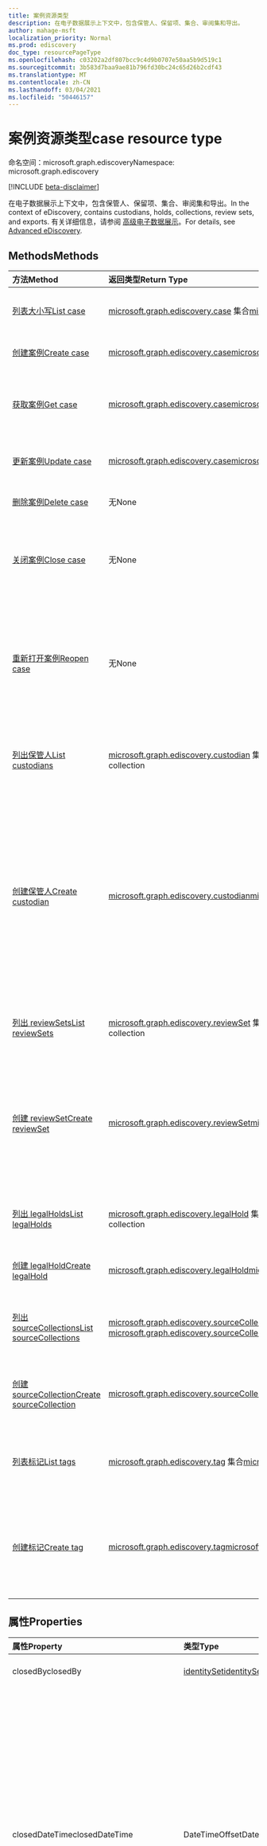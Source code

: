 ```yaml
---
title: 案例资源类型
description: 在电子数据展示上下文中，包含保管人、保留项、集合、审阅集和导出。
author: mahage-msft
localization_priority: Normal
ms.prod: ediscovery
doc_type: resourcePageType
ms.openlocfilehash: c03202a2df807bcc9c4d9b0707e50aa5b9d519c1
ms.sourcegitcommit: 3b583d7baa9ae81b796fd30bc24c65d26b2cdf43
ms.translationtype: MT
ms.contentlocale: zh-CN
ms.lasthandoff: 03/04/2021
ms.locfileid: "50446157"
---
```

# <a name="case-resource-type"></a><span data-ttu-id="297ed-103">案例资源类型</span><span class="sxs-lookup"><span data-stu-id="297ed-103">case resource type</span></span>

<span data-ttu-id="297ed-104">命名空间：microsoft.graph.ediscovery</span><span class="sxs-lookup"><span data-stu-id="297ed-104">Namespace: microsoft.graph.ediscovery</span></span>

[!INCLUDE [beta-disclaimer](../../includes/beta-disclaimer.md)]

<span data-ttu-id="297ed-105">在电子数据展示上下文中，包含保管人、保留项、集合、审阅集和导出。</span><span class="sxs-lookup"><span data-stu-id="297ed-105">In the context of eDiscovery, contains custodians, holds, collections, review sets, and exports.</span></span> <span data-ttu-id="297ed-106">有关详细信息，请参阅 [高级电子数据展示](/microsoft-365/compliance/overview-ediscovery-20)。</span><span class="sxs-lookup"><span data-stu-id="297ed-106">For details, see [Advanced eDiscovery](/microsoft-365/compliance/overview-ediscovery-20).</span></span>

## <a name="methods"></a><span data-ttu-id="297ed-107">Methods</span><span class="sxs-lookup"><span data-stu-id="297ed-107">Methods</span></span>

| <span data-ttu-id="297ed-108">方法</span><span class="sxs-lookup"><span data-stu-id="297ed-108">Method</span></span>       | <span data-ttu-id="297ed-109">返回类型</span><span class="sxs-lookup"><span data-stu-id="297ed-109">Return Type</span></span> | <span data-ttu-id="297ed-110">说明</span><span class="sxs-lookup"><span data-stu-id="297ed-110">Description</span></span> |
|:-------------|:------------|:------------|
| [<span data-ttu-id="297ed-111">列表大小写</span><span class="sxs-lookup"><span data-stu-id="297ed-111">List case</span></span>](../api/ediscovery-case-list.md) | <span data-ttu-id="297ed-112">[microsoft.graph.ediscovery.case](ediscovery-case.md) 集合</span><span class="sxs-lookup"><span data-stu-id="297ed-112">[microsoft.graph.ediscovery.case](ediscovery-case.md) collection</span></span> | <span data-ttu-id="297ed-113">检索 case [对象](../resources/ediscovery-case.md) 的列表。</span><span class="sxs-lookup"><span data-stu-id="297ed-113">Retrieve a list of [case](../resources/ediscovery-case.md) objects.</span></span>|
| [<span data-ttu-id="297ed-114">创建案例</span><span class="sxs-lookup"><span data-stu-id="297ed-114">Create case</span></span>](../api/ediscovery-case-post.md) | [<span data-ttu-id="297ed-115">microsoft.graph.ediscovery.case</span><span class="sxs-lookup"><span data-stu-id="297ed-115">microsoft.graph.ediscovery.case</span></span>](ediscovery-case.md) | <span data-ttu-id="297ed-116">创建新的 **case** 对象。</span><span class="sxs-lookup"><span data-stu-id="297ed-116">Create a new **case** object.</span></span> |
| [<span data-ttu-id="297ed-117">获取案例</span><span class="sxs-lookup"><span data-stu-id="297ed-117">Get case</span></span>](../api/ediscovery-case-get.md) | [<span data-ttu-id="297ed-118">microsoft.graph.ediscovery.case</span><span class="sxs-lookup"><span data-stu-id="297ed-118">microsoft.graph.ediscovery.case</span></span>](ediscovery-case.md) | <span data-ttu-id="297ed-119">检索 case **对象的属性和** 关系。</span><span class="sxs-lookup"><span data-stu-id="297ed-119">Retrieve the properties and relationships of a **case** object.</span></span> |
| [<span data-ttu-id="297ed-120">更新案例</span><span class="sxs-lookup"><span data-stu-id="297ed-120">Update case</span></span>](../api/ediscovery-case-update.md) | [<span data-ttu-id="297ed-121">microsoft.graph.ediscovery.case</span><span class="sxs-lookup"><span data-stu-id="297ed-121">microsoft.graph.ediscovery.case</span></span>](ediscovery-case.md) | <span data-ttu-id="297ed-122">更新 case **对象的属性** 。</span><span class="sxs-lookup"><span data-stu-id="297ed-122">Update the properties of a **case** object.</span></span> |
| [<span data-ttu-id="297ed-123">删除案例</span><span class="sxs-lookup"><span data-stu-id="297ed-123">Delete case</span></span>](../api/ediscovery-case-delete.md) | <span data-ttu-id="297ed-124">无</span><span class="sxs-lookup"><span data-stu-id="297ed-124">None</span></span> | <span data-ttu-id="297ed-125">删除 **case** 对象。</span><span class="sxs-lookup"><span data-stu-id="297ed-125">Delete a **case** object.</span></span> |
| [<span data-ttu-id="297ed-126">关闭案例</span><span class="sxs-lookup"><span data-stu-id="297ed-126">Close case</span></span>](../api/ediscovery-case-close.md)        | <span data-ttu-id="297ed-127">无</span><span class="sxs-lookup"><span data-stu-id="297ed-127">None</span></span>                                              | <span data-ttu-id="297ed-128">关闭电子数据展示案例。</span><span class="sxs-lookup"><span data-stu-id="297ed-128">Close an eDiscovery case.</span></span> <span data-ttu-id="297ed-129">有关详细信息，请参阅"[关闭案例"。](/microsoft-365/compliance/close-or-delete-case#close-a-case)</span><span class="sxs-lookup"><span data-stu-id="297ed-129">For details, see [Close a case](/microsoft-365/compliance/close-or-delete-case#close-a-case).</span></span> |
| [<span data-ttu-id="297ed-130">重新打开案例</span><span class="sxs-lookup"><span data-stu-id="297ed-130">Reopen case</span></span>](../api/ediscovery-case-reopen.md)      | <span data-ttu-id="297ed-131">无</span><span class="sxs-lookup"><span data-stu-id="297ed-131">None</span></span>                                              | <span data-ttu-id="297ed-132">重新打开已关闭的电子数据展示案例。</span><span class="sxs-lookup"><span data-stu-id="297ed-132">Reopen an eDiscovery case that was closed.</span></span> <span data-ttu-id="297ed-133">有关详细信息，请参阅重新打开 [已关闭的大小写](/microsoft-365/compliance/close-or-delete-case#reopen-a-closed-case)。</span><span class="sxs-lookup"><span data-stu-id="297ed-133">For details, see [Reopen a closed case](/microsoft-365/compliance/close-or-delete-case#reopen-a-closed-case).</span></span>|
| [<span data-ttu-id="297ed-134">列出保管人</span><span class="sxs-lookup"><span data-stu-id="297ed-134">List custodians</span></span>](../api/ediscovery-case-list-custodians.md)   | <span data-ttu-id="297ed-135">[microsoft.graph.ediscovery.custodian](../resources/ediscovery-custodian.md) 集合</span><span class="sxs-lookup"><span data-stu-id="297ed-135">[microsoft.graph.ediscovery.custodian](../resources/ediscovery-custodian.md) collection</span></span> |<span data-ttu-id="297ed-136">获取保管人 [对象及其](../resources/ediscovery-custodian.md) 属性的列表。</span><span class="sxs-lookup"><span data-stu-id="297ed-136">Get a list of the [custodian](../resources/ediscovery-custodian.md) objects and their properties.</span></span>|
| [<span data-ttu-id="297ed-137">创建保管人</span><span class="sxs-lookup"><span data-stu-id="297ed-137">Create custodian</span></span>](../api/ediscovery-case-post-custodians.md)  | [<span data-ttu-id="297ed-138">microsoft.graph.ediscovery.custodian</span><span class="sxs-lookup"><span data-stu-id="297ed-138">microsoft.graph.ediscovery.custodian</span></span>](../resources/ediscovery-custodian.md)           |<span data-ttu-id="297ed-139">创建新的保管 [人](../resources/ediscovery-custodian.md) 对象。</span><span class="sxs-lookup"><span data-stu-id="297ed-139">Create a new [custodian](../resources/ediscovery-custodian.md) object.</span></span> <span data-ttu-id="297ed-140">创建保管人对象后，你需要创建保管人 [的用户来源](../resources/ediscovery-usersource.md) 以引用其邮箱和 OneDrive for Business 网站。</span><span class="sxs-lookup"><span data-stu-id="297ed-140">After the custodian object is created, you will need to create the custodian's [userSource](../resources/ediscovery-usersource.md) to reference their mailbox and OneDrive for Business site.</span></span>|
| [<span data-ttu-id="297ed-141">列出 reviewSets</span><span class="sxs-lookup"><span data-stu-id="297ed-141">List reviewSets</span></span>](../api/ediscovery-case-list-reviewsets.md)   | <span data-ttu-id="297ed-142">[microsoft.graph.ediscovery.reviewSet](../resources/ediscovery-reviewset.md) 集合</span><span class="sxs-lookup"><span data-stu-id="297ed-142">[microsoft.graph.ediscovery.reviewSet](../resources/ediscovery-reviewset.md) collection</span></span> | <span data-ttu-id="297ed-143">从 case [对象获取 reviewSets](../resources/ediscovery-reviewset.md)**列表。**</span><span class="sxs-lookup"><span data-stu-id="297ed-143">Get the list of [reviewSets](../resources/ediscovery-reviewset.md) from a **case** object.</span></span>|
| [<span data-ttu-id="297ed-144">创建 reviewSet</span><span class="sxs-lookup"><span data-stu-id="297ed-144">Create reviewSet</span></span>](../api/ediscovery-case-post-reviewsets.md)  | [<span data-ttu-id="297ed-145">microsoft.graph.ediscovery.reviewSet</span><span class="sxs-lookup"><span data-stu-id="297ed-145">microsoft.graph.ediscovery.reviewSet</span></span>](../resources/ediscovery-reviewset.md)           | <span data-ttu-id="297ed-146">创建新的 [reviewSet](../resources/ediscovery-reviewset.md) 对象。</span><span class="sxs-lookup"><span data-stu-id="297ed-146">Create a new [reviewSet](../resources/ediscovery-reviewset.md) object.</span></span> <span data-ttu-id="297ed-147">请求正文包含显示名称审阅集，这是唯一可写属性。</span><span class="sxs-lookup"><span data-stu-id="297ed-147">The request body contains the display name of the review set, which is the only writable property.</span></span>|
| [<span data-ttu-id="297ed-148">列出 legalHolds</span><span class="sxs-lookup"><span data-stu-id="297ed-148">List legalHolds</span></span>](../api/ediscovery-case-list-legalholds.md)   | <span data-ttu-id="297ed-149">[microsoft.graph.ediscovery.legalHold](../resources/ediscovery-legalhold.md) 集合</span><span class="sxs-lookup"><span data-stu-id="297ed-149">[microsoft.graph.ediscovery.legalHold](../resources/ediscovery-legalhold.md) collection</span></span> | <span data-ttu-id="297ed-150">获取应用于案例的[legalHolds。](../resources/ediscovery-legalhold.md)</span><span class="sxs-lookup"><span data-stu-id="297ed-150">Get the [legalHolds](../resources/ediscovery-legalhold.md) that are applied to a case.</span></span>|
| [<span data-ttu-id="297ed-151">创建 legalHold</span><span class="sxs-lookup"><span data-stu-id="297ed-151">Create legalHold</span></span>](../api/ediscovery-case-post-legalholds.md)  | [<span data-ttu-id="297ed-152">microsoft.graph.ediscovery.legalHold</span><span class="sxs-lookup"><span data-stu-id="297ed-152">microsoft.graph.ediscovery.legalHold</span></span>](../resources/ediscovery-legalhold.md)           | <span data-ttu-id="297ed-153">创建新的 [legalHold](../resources/ediscovery-legalhold.md) 对象。</span><span class="sxs-lookup"><span data-stu-id="297ed-153">Create a new [legalHold](../resources/ediscovery-legalhold.md) object.</span></span>|
| [<span data-ttu-id="297ed-154">列出 sourceCollections</span><span class="sxs-lookup"><span data-stu-id="297ed-154">List sourceCollections</span></span>](../api/ediscovery-case-list-sourcecollections.md)|<span data-ttu-id="297ed-155">[microsoft.graph.ediscovery.sourceCollection](../resources/ediscovery-sourcecollection.md) 集合</span><span class="sxs-lookup"><span data-stu-id="297ed-155">[microsoft.graph.ediscovery.sourceCollection](../resources/ediscovery-sourcecollection.md) collection</span></span>|<span data-ttu-id="297ed-156">从[case 对象获取 sourceCollection。](../resources/ediscovery-sourcecollection.md) </span><span class="sxs-lookup"><span data-stu-id="297ed-156">Get the [sourceCollection](../resources/ediscovery-sourcecollection.md) from a **case** object.</span></span>|
| [<span data-ttu-id="297ed-157">创建 sourceCollection</span><span class="sxs-lookup"><span data-stu-id="297ed-157">Create sourceCollection</span></span>](../api/ediscovery-case-post-sourcecollections.md)|[<span data-ttu-id="297ed-158">microsoft.graph.ediscovery.sourceCollection</span><span class="sxs-lookup"><span data-stu-id="297ed-158">microsoft.graph.ediscovery.sourceCollection</span></span>](../resources/ediscovery-sourcecollection.md)|<span data-ttu-id="297ed-159">创建新的 **sourceCollection** 对象。</span><span class="sxs-lookup"><span data-stu-id="297ed-159">Create a new **sourceCollection** object.</span></span>|
| [<span data-ttu-id="297ed-160">列表标记</span><span class="sxs-lookup"><span data-stu-id="297ed-160">List tags</span></span>](../api/ediscovery-case-list-tags.md)|<span data-ttu-id="297ed-161">[microsoft.graph.ediscovery.tag](../resources/ediscovery-tag.md) 集合</span><span class="sxs-lookup"><span data-stu-id="297ed-161">[microsoft.graph.ediscovery.tag](../resources/ediscovery-tag.md) collection</span></span>|<span data-ttu-id="297ed-162">从电子数据展示 [案例](../resources/ediscovery-tag.md) 检索标记对象列表。</span><span class="sxs-lookup"><span data-stu-id="297ed-162">Retrieve a list of [tag](../resources/ediscovery-tag.md) objects from an eDiscovery case.</span></span>|
| [<span data-ttu-id="297ed-163">创建标记</span><span class="sxs-lookup"><span data-stu-id="297ed-163">Create tag</span></span>](../api/ediscovery-case-post-tags.md)|[<span data-ttu-id="297ed-164">microsoft.graph.ediscovery.tag</span><span class="sxs-lookup"><span data-stu-id="297ed-164">microsoft.graph.ediscovery.tag</span></span>](../resources/ediscovery-tag.md)|<span data-ttu-id="297ed-165">为指定案例创建新标记。</span><span class="sxs-lookup"><span data-stu-id="297ed-165">Create a new tag for the specified case.</span></span> <span data-ttu-id="297ed-166">标记在审阅内容时用于审阅集。</span><span class="sxs-lookup"><span data-stu-id="297ed-166">The tags are used in review sets while reviewing content.</span></span>|

## <a name="properties"></a><span data-ttu-id="297ed-167">属性</span><span class="sxs-lookup"><span data-stu-id="297ed-167">Properties</span></span>

| <span data-ttu-id="297ed-168">属性</span><span class="sxs-lookup"><span data-stu-id="297ed-168">Property</span></span>     | <span data-ttu-id="297ed-169">类型</span><span class="sxs-lookup"><span data-stu-id="297ed-169">Type</span></span>        | <span data-ttu-id="297ed-170">说明</span><span class="sxs-lookup"><span data-stu-id="297ed-170">Description</span></span> |
|:-------------|:------------|:------------|
|<span data-ttu-id="297ed-171">closedBy</span><span class="sxs-lookup"><span data-stu-id="297ed-171">closedBy</span></span>|[<span data-ttu-id="297ed-172">identitySet</span><span class="sxs-lookup"><span data-stu-id="297ed-172">identitySet</span></span>](/graph/api/resources/identityset)|<span data-ttu-id="297ed-173">关闭案例的用户。</span><span class="sxs-lookup"><span data-stu-id="297ed-173">The user who closed the case.</span></span>|
|<span data-ttu-id="297ed-174">closedDateTime</span><span class="sxs-lookup"><span data-stu-id="297ed-174">closedDateTime</span></span>|<span data-ttu-id="297ed-175">DateTimeOffset</span><span class="sxs-lookup"><span data-stu-id="297ed-175">DateTimeOffset</span></span>|<span data-ttu-id="297ed-176">案例关闭的日期和时间。</span><span class="sxs-lookup"><span data-stu-id="297ed-176">The date and time when the case was closed.</span></span> <span data-ttu-id="297ed-177">时间戳类型表示采用 ISO 8601 格式的日期和时间信息，始终采用 UTC 时区。</span><span class="sxs-lookup"><span data-stu-id="297ed-177">The Timestamp type represents date and time information using ISO 8601 format and is always in UTC time.</span></span> <span data-ttu-id="297ed-178">例如，2014 年 1 月 1 日午夜 UTC 如下所示：`'2014-01-01T00:00:00Z'`</span><span class="sxs-lookup"><span data-stu-id="297ed-178">For example, midnight UTC on Jan 1, 2014 would look like this: `'2014-01-01T00:00:00Z'`</span></span>|
|<span data-ttu-id="297ed-179">createdBy</span><span class="sxs-lookup"><span data-stu-id="297ed-179">createdBy</span></span>|[<span data-ttu-id="297ed-180">identitySet</span><span class="sxs-lookup"><span data-stu-id="297ed-180">identitySet</span></span>](/graph/api/resources/identityset)|<span data-ttu-id="297ed-181">创建案例的用户。</span><span class="sxs-lookup"><span data-stu-id="297ed-181">The user who created the case.</span></span>|
|<span data-ttu-id="297ed-182">createdDateTime</span><span class="sxs-lookup"><span data-stu-id="297ed-182">createdDateTime</span></span>|<span data-ttu-id="297ed-183">DateTimeOffset</span><span class="sxs-lookup"><span data-stu-id="297ed-183">DateTimeOffset</span></span>|<span data-ttu-id="297ed-184">实体的创建日期和时间。</span><span class="sxs-lookup"><span data-stu-id="297ed-184">The date and time when the entity was created.</span></span> <span data-ttu-id="297ed-185">时间戳类型表示采用 ISO 8601 格式的日期和时间信息，始终采用 UTC 时区。</span><span class="sxs-lookup"><span data-stu-id="297ed-185">The Timestamp type represents date and time information using ISO 8601 format and is always in UTC time.</span></span> <span data-ttu-id="297ed-186">例如，2014 年 1 月 1 日午夜 UTC 如下所示：`'2014-01-01T00:00:00Z'`</span><span class="sxs-lookup"><span data-stu-id="297ed-186">For example, midnight UTC on Jan 1, 2014 would look like this: `'2014-01-01T00:00:00Z'`</span></span>|
|<span data-ttu-id="297ed-187">说明</span><span class="sxs-lookup"><span data-stu-id="297ed-187">description</span></span>|<span data-ttu-id="297ed-188">String</span><span class="sxs-lookup"><span data-stu-id="297ed-188">String</span></span>|<span data-ttu-id="297ed-189">案例描述。</span><span class="sxs-lookup"><span data-stu-id="297ed-189">The case description.</span></span>|
|<span data-ttu-id="297ed-190">displayName</span><span class="sxs-lookup"><span data-stu-id="297ed-190">displayName</span></span>|<span data-ttu-id="297ed-191">String</span><span class="sxs-lookup"><span data-stu-id="297ed-191">String</span></span>|<span data-ttu-id="297ed-192">大小写名称。</span><span class="sxs-lookup"><span data-stu-id="297ed-192">The case name.</span></span>|
|<span data-ttu-id="297ed-193">externalId</span><span class="sxs-lookup"><span data-stu-id="297ed-193">externalId</span></span>|<span data-ttu-id="297ed-194">String</span><span class="sxs-lookup"><span data-stu-id="297ed-194">String</span></span>|<span data-ttu-id="297ed-195">客户参考的外部案例编号。</span><span class="sxs-lookup"><span data-stu-id="297ed-195">The external case number for customer reference.</span></span>|
|<span data-ttu-id="297ed-196">id</span><span class="sxs-lookup"><span data-stu-id="297ed-196">id</span></span>|<span data-ttu-id="297ed-197">String</span><span class="sxs-lookup"><span data-stu-id="297ed-197">String</span></span>| <span data-ttu-id="297ed-198">电子数据展示案例的 ID。</span><span class="sxs-lookup"><span data-stu-id="297ed-198">The ID for the eDiscovery case.</span></span> <span data-ttu-id="297ed-199">只读。</span><span class="sxs-lookup"><span data-stu-id="297ed-199">Read-only.</span></span> |
|<span data-ttu-id="297ed-200">lastModifiedBy</span><span class="sxs-lookup"><span data-stu-id="297ed-200">lastModifiedBy</span></span>|[<span data-ttu-id="297ed-201">identitySet</span><span class="sxs-lookup"><span data-stu-id="297ed-201">identitySet</span></span>](/graph/api/resources/identityset)|<span data-ttu-id="297ed-202">上次修改实体的用户。</span><span class="sxs-lookup"><span data-stu-id="297ed-202">The last user who modified the entity.</span></span>|
|<span data-ttu-id="297ed-203">lastModifiedDateTime</span><span class="sxs-lookup"><span data-stu-id="297ed-203">lastModifiedDateTime</span></span>|<span data-ttu-id="297ed-204">DateTimeOffset</span><span class="sxs-lookup"><span data-stu-id="297ed-204">DateTimeOffset</span></span>| <span data-ttu-id="297ed-205">修改案例的最新日期和时间。</span><span class="sxs-lookup"><span data-stu-id="297ed-205">The latest date and time when the case was modified.</span></span> <span data-ttu-id="297ed-206">时间戳类型表示采用 ISO 8601 格式的日期和时间信息，始终采用 UTC 时区。</span><span class="sxs-lookup"><span data-stu-id="297ed-206">The Timestamp type represents date and time information using ISO 8601 format and is always in UTC time.</span></span> <span data-ttu-id="297ed-207">例如，2014 年 1 月 1 日午夜 UTC 如下所示：`'2014-01-01T00:00:00Z'`</span><span class="sxs-lookup"><span data-stu-id="297ed-207">For example, midnight UTC on Jan 1, 2014 would look like this: `'2014-01-01T00:00:00Z'`</span></span>|
|<span data-ttu-id="297ed-208">status</span><span class="sxs-lookup"><span data-stu-id="297ed-208">status</span></span>|<span data-ttu-id="297ed-209">microsoft.graph.ediscovery.caseStatus</span><span class="sxs-lookup"><span data-stu-id="297ed-209">microsoft.graph.ediscovery.caseStatus</span></span>| <span data-ttu-id="297ed-210">大小写状态。</span><span class="sxs-lookup"><span data-stu-id="297ed-210">The case status.</span></span> <span data-ttu-id="297ed-211">可能的值是 `unknown` ， 、 、 和 `active` `pendingDelete` `closing` `closed` `closedWithError` 。</span><span class="sxs-lookup"><span data-stu-id="297ed-211">Possible values are `unknown`, `active`, `pendingDelete`, `closing`, `closed`, and `closedWithError`.</span></span> <span data-ttu-id="297ed-212">有关详细信息，请参阅下表。</span><span class="sxs-lookup"><span data-stu-id="297ed-212">For details, see the following table.</span></span>|

### <a name="casestatus-values"></a><span data-ttu-id="297ed-213">caseStatus 值</span><span class="sxs-lookup"><span data-stu-id="297ed-213">caseStatus values</span></span>

|<span data-ttu-id="297ed-214">成员</span><span class="sxs-lookup"><span data-stu-id="297ed-214">Member</span></span>|<span data-ttu-id="297ed-215">说明</span><span class="sxs-lookup"><span data-stu-id="297ed-215">Description</span></span>|
|:----|-----------|
| <span data-ttu-id="297ed-216">unknown</span><span class="sxs-lookup"><span data-stu-id="297ed-216">unknown</span></span> | <span data-ttu-id="297ed-217">案例状态未知。</span><span class="sxs-lookup"><span data-stu-id="297ed-217">Case status is unknown.</span></span> |
| <span data-ttu-id="297ed-218">active</span><span class="sxs-lookup"><span data-stu-id="297ed-218">active</span></span> | <span data-ttu-id="297ed-219">案例处于活动状态。</span><span class="sxs-lookup"><span data-stu-id="297ed-219">Case is active.</span></span> |
| <span data-ttu-id="297ed-220">pendingDelete</span><span class="sxs-lookup"><span data-stu-id="297ed-220">pendingDelete</span></span> | <span data-ttu-id="297ed-221">案例已删除，但删除操作尚未完全处理。</span><span class="sxs-lookup"><span data-stu-id="297ed-221">Case was deleted, but the delete has not been fully transacted.</span></span> |
| <span data-ttu-id="297ed-222">关闭</span><span class="sxs-lookup"><span data-stu-id="297ed-222">closing</span></span> | <span data-ttu-id="297ed-223">案例已关闭，但操作尚未完全处理。</span><span class="sxs-lookup"><span data-stu-id="297ed-223">Case was closed, but the operation has not been fully transacted.</span></span> |
| <span data-ttu-id="297ed-224">closed</span><span class="sxs-lookup"><span data-stu-id="297ed-224">closed</span></span> | <span data-ttu-id="297ed-225">案例已关闭。</span><span class="sxs-lookup"><span data-stu-id="297ed-225">The case is closed.</span></span> |
| <span data-ttu-id="297ed-226">closedWithError</span><span class="sxs-lookup"><span data-stu-id="297ed-226">closedWithError</span></span> | <span data-ttu-id="297ed-227">案例已关闭，但在这种情况下释放保留时出现错误。</span><span class="sxs-lookup"><span data-stu-id="297ed-227">The case is closed, but there were errors releasing holds in the case.</span></span> |

## <a name="relationships"></a><span data-ttu-id="297ed-228">关系</span><span class="sxs-lookup"><span data-stu-id="297ed-228">Relationships</span></span>

| <span data-ttu-id="297ed-229">关系</span><span class="sxs-lookup"><span data-stu-id="297ed-229">Relationship</span></span> | <span data-ttu-id="297ed-230">类型</span><span class="sxs-lookup"><span data-stu-id="297ed-230">Type</span></span>        | <span data-ttu-id="297ed-231">说明</span><span class="sxs-lookup"><span data-stu-id="297ed-231">Description</span></span> |
|:-------------|:------------|:------------|
|<span data-ttu-id="297ed-232">保管人</span><span class="sxs-lookup"><span data-stu-id="297ed-232">Custodians</span></span>|<span data-ttu-id="297ed-233">[microsoft.graph.ediscovery.custodian](../resources/ediscovery-custodian.md) 集合</span><span class="sxs-lookup"><span data-stu-id="297ed-233">[microsoft.graph.ediscovery.custodian](../resources/ediscovery-custodian.md) collection</span></span>| <span data-ttu-id="297ed-234">返回本例的大小写 **保管** 对象 **列表**。</span><span class="sxs-lookup"><span data-stu-id="297ed-234">Returns a list of case **custodian** objects for this **case**.</span></span>  <span data-ttu-id="297ed-235">可为 NULL。</span><span class="sxs-lookup"><span data-stu-id="297ed-235">Nullable.</span></span>|
|<span data-ttu-id="297ed-236">合法保留</span><span class="sxs-lookup"><span data-stu-id="297ed-236">Legal holds</span></span>|<span data-ttu-id="297ed-237">[microsoft.graph.ediscovery.legalHold](../resources/ediscovery-legalhold.md) 集合</span><span class="sxs-lookup"><span data-stu-id="297ed-237">[microsoft.graph.ediscovery.legalHold](../resources/ediscovery-legalhold.md) collection</span></span>| <span data-ttu-id="297ed-238">返回此案例的 **case legalHold** 对象 **列表**。</span><span class="sxs-lookup"><span data-stu-id="297ed-238">Returns a list of case **legalHold** objects for this **case**.</span></span>  <span data-ttu-id="297ed-239">可为 NULL。</span><span class="sxs-lookup"><span data-stu-id="297ed-239">Nullable.</span></span> |
|<span data-ttu-id="297ed-240">Operations</span><span class="sxs-lookup"><span data-stu-id="297ed-240">Operations</span></span>|<span data-ttu-id="297ed-241">[microsoft.graph.ediscovery.caseOperation](../resources/ediscovery-caseoperation.md) 集合</span><span class="sxs-lookup"><span data-stu-id="297ed-241">[microsoft.graph.ediscovery.caseOperation](../resources/ediscovery-caseoperation.md) collection</span></span>| <span data-ttu-id="297ed-242">返回 **大小写操作对象\*\*\*\*的列表。**</span><span class="sxs-lookup"><span data-stu-id="297ed-242">Returns a list of case **operation** objects for this **case**.</span></span> <span data-ttu-id="297ed-243">可为 NULL。</span><span class="sxs-lookup"><span data-stu-id="297ed-243">Nullable.</span></span> |
|<span data-ttu-id="297ed-244">审阅集</span><span class="sxs-lookup"><span data-stu-id="297ed-244">Review sets</span></span>|<span data-ttu-id="297ed-245">[microsoft.graph.ediscovery.reviewSet](../resources/ediscovery-reviewset.md) 集合</span><span class="sxs-lookup"><span data-stu-id="297ed-245">[microsoft.graph.ediscovery.reviewSet](../resources/ediscovery-reviewset.md) collection</span></span>| <span data-ttu-id="297ed-246">返回在这种情况下 **reviewSet** 对象的列表。</span><span class="sxs-lookup"><span data-stu-id="297ed-246">Returns a list of **reviewSet** objects in the case.</span></span> <span data-ttu-id="297ed-247">只读。</span><span class="sxs-lookup"><span data-stu-id="297ed-247">Read-only.</span></span> <span data-ttu-id="297ed-248">可为 NULL。</span><span class="sxs-lookup"><span data-stu-id="297ed-248">Nullable.</span></span> |
|<span data-ttu-id="297ed-249">sourceCollections</span><span class="sxs-lookup"><span data-stu-id="297ed-249">sourceCollections</span></span>|<span data-ttu-id="297ed-250">[microsoft.graph.ediscovery.sourceCollection](../resources/ediscovery-sourcecollection.md) 集合</span><span class="sxs-lookup"><span data-stu-id="297ed-250">[microsoft.graph.ediscovery.sourceCollection](../resources/ediscovery-sourcecollection.md) collection</span></span>|<span data-ttu-id="297ed-251">返回与这种情况相关联的 **sourceCollection** 对象的列表。</span><span class="sxs-lookup"><span data-stu-id="297ed-251">Returns a list of **sourceCollection** objects associated with this case.</span></span>|
|<span data-ttu-id="297ed-252">tags</span><span class="sxs-lookup"><span data-stu-id="297ed-252">tags</span></span>|<span data-ttu-id="297ed-253">[microsoft.graph.ediscovery.tag](../resources/ediscovery-tag.md) 集合</span><span class="sxs-lookup"><span data-stu-id="297ed-253">[microsoft.graph.ediscovery.tag](../resources/ediscovery-tag.md) collection</span></span>|<span data-ttu-id="297ed-254">返回与 **本例相关联的标记** 对象列表。</span><span class="sxs-lookup"><span data-stu-id="297ed-254">Returns a list of **tag** objects associated to this case.</span></span>|

## <a name="json-representation"></a><span data-ttu-id="297ed-255">JSON 表示形式</span><span class="sxs-lookup"><span data-stu-id="297ed-255">JSON representation</span></span>

<span data-ttu-id="297ed-256">下面是资源的 JSON 表示形式。</span><span class="sxs-lookup"><span data-stu-id="297ed-256">The following is a JSON representation of the resource.</span></span>

<!-- {
  "blockType": "resource",
  "keyProperty":"id",
  "optionalProperties": [
 
  ],
  "@odata.type": "microsoft.graph.ediscovery.case"
}-->

```json
{
  "@odata.type": "#microsoft.graph.ediscovery.case",
  "description": "String",
  "lastModifiedBy": {
    "@odata.type": "microsoft.graph.identitySet"
  },
  "lastModifiedDateTime": "String (timestamp)",
  "status": "String",
  "closedBy": {
    "@odata.type": "microsoft.graph.identitySet"
  },
  "closedDateTime": "String (timestamp)",
  "externalId": "String",
  "id": "String (identifier)",
  "displayName": "String",
  "createdDateTime": "String (timestamp)"
}
```

<!-- uuid: 16cd6b66-4b1a-43a1-adaf-3a886856ed98
2019-02-04 14:57:30 UTC -->
<!-- {
  "type": "#page.annotation",
  "description": "case resource",
  "keywords": "",
  "section": "documentation",
  "tocPath": ""
}-->
